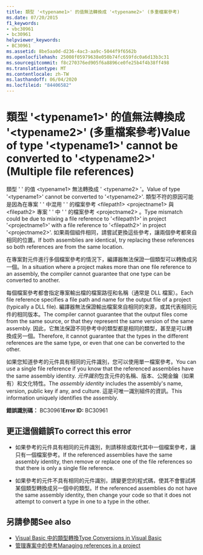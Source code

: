 ```yaml
---
title: 類型 '<typename1>' 的值無法轉換成 '<typename2>' (多重檔案參考)
ms.date: 07/20/2015
f1_keywords:
- vbc30961
- bc30961
helpviewer_keywords:
- BC30961
ms.assetid: 8be5aa0d-d236-4ac3-aa9c-5044f9f6562b
ms.openlocfilehash: 25008f05979638e050b74fc659fdc0a6d13b3c31
ms.sourcegitcommit: f8c270376ed905f6a8896ce0fe25b4f4b38ff498
ms.translationtype: MT
ms.contentlocale: zh-TW
ms.lasthandoff: 06/04/2020
ms.locfileid: "84406582"
---
```

# <a name="value-of-type-typename1-cannot-be-converted-to-typename2-multiple-file-references"></a><span data-ttu-id="5f89d-102">類型 '\<typename1>' 的值無法轉換成 '\<typename2>' (多重檔案參考)</span><span class="sxs-lookup"><span data-stu-id="5f89d-102">Value of type '\<typename1>' cannot be converted to '\<typename2>' (Multiple file references)</span></span>
<span data-ttu-id="5f89d-103">類型 ' ' 的值 \<typename1> 無法轉換成 ' \<typename2> '。</span><span class="sxs-lookup"><span data-stu-id="5f89d-103">Value of type '\<typename1>' cannot be converted to '\<typename2>'.</span></span> <span data-ttu-id="5f89d-104">類型不符的原因可能是因為在專案 ' ' 中混用 ' ' 的檔案參考 \<filepath1> \<projectname1> 與 \<filepath2> 專案 ' ' 中 ' ' 的檔案參考 \<projectname2> 。</span><span class="sxs-lookup"><span data-stu-id="5f89d-104">Type mismatch could be due to mixing a file reference to '\<filepath1>' in project '\<projectname1>' with a file reference to '\<filepath2>' in project '\<projectname2>'.</span></span> <span data-ttu-id="5f89d-105">如果兩個組件相同，請嘗試更換這些參考，讓兩個參考都來自相同的位置。</span><span class="sxs-lookup"><span data-stu-id="5f89d-105">If both assemblies are identical, try replacing these references so both references are from the same location.</span></span>  
  
 <span data-ttu-id="5f89d-106">在專案對元件進行多個檔案參考的情況下，編譯器無法保證一個類型可以轉換成另一個。</span><span class="sxs-lookup"><span data-stu-id="5f89d-106">In a situation where a project makes more than one file reference to an assembly, the compiler cannot guarantee that one type can be converted to another.</span></span>  
  
 <span data-ttu-id="5f89d-107">每個檔案參考都會指定專案輸出檔的檔案路徑和名稱（通常是 DLL 檔案）。</span><span class="sxs-lookup"><span data-stu-id="5f89d-107">Each file reference specifies a file path and name for the output file of a project (typically a DLL file).</span></span> <span data-ttu-id="5f89d-108">編譯器無法保證輸出檔案來自相同的來源，或其代表相同元件的相同版本。</span><span class="sxs-lookup"><span data-stu-id="5f89d-108">The compiler cannot guarantee that the output files come from the same source, or that they represent the same version of the same assembly.</span></span> <span data-ttu-id="5f89d-109">因此，它無法保證不同參考中的類型都是相同的類型，甚至是可以轉換成另一個。</span><span class="sxs-lookup"><span data-stu-id="5f89d-109">Therefore, it cannot guarantee that the types in the different references are the same type, or even that one can be converted to the other.</span></span>  
  
 <span data-ttu-id="5f89d-110">如果您知道參考的元件具有相同的元件識別，您可以使用單一檔案參考。</span><span class="sxs-lookup"><span data-stu-id="5f89d-110">You can use a single file reference if you know that the referenced assemblies have the same assembly identity.</span></span> <span data-ttu-id="5f89d-111">*元件識別*包含元件的名稱、版本、公開金鑰（如果有）和文化特性。</span><span class="sxs-lookup"><span data-stu-id="5f89d-111">The *assembly identity* includes the assembly's name, version, public key if any, and culture.</span></span> <span data-ttu-id="5f89d-112">這是可唯一識別組件的資訊。</span><span class="sxs-lookup"><span data-stu-id="5f89d-112">This information uniquely identifies the assembly.</span></span>  
  
 <span data-ttu-id="5f89d-113">**錯誤識別碼：** BC30961</span><span class="sxs-lookup"><span data-stu-id="5f89d-113">**Error ID:** BC30961</span></span>  
  
## <a name="to-correct-this-error"></a><span data-ttu-id="5f89d-114">更正這個錯誤</span><span class="sxs-lookup"><span data-stu-id="5f89d-114">To correct this error</span></span>  
  
- <span data-ttu-id="5f89d-115">如果參考的元件具有相同的元件識別，則請移除或取代其中一個檔案參考，讓只有一個檔案參考。</span><span class="sxs-lookup"><span data-stu-id="5f89d-115">If the referenced assemblies have the same assembly identity, then remove or replace one of the file references so that there is only a single file reference.</span></span>  
  
- <span data-ttu-id="5f89d-116">如果參考的元件不具有相同的元件識別，請變更您的程式碼，使其不會嘗試將某個類型轉換成另一個中的類型。</span><span class="sxs-lookup"><span data-stu-id="5f89d-116">If the referenced assemblies do not have the same assembly identity, then change your code so that it does not attempt to convert a type in one to a type in the other.</span></span>  
  
## <a name="see-also"></a><span data-ttu-id="5f89d-117">另請參閱</span><span class="sxs-lookup"><span data-stu-id="5f89d-117">See also</span></span>

- [<span data-ttu-id="5f89d-118">Visual Basic 中的類型轉換</span><span class="sxs-lookup"><span data-stu-id="5f89d-118">Type Conversions in Visual Basic</span></span>](../../programming-guide/language-features/data-types/type-conversions.md)
- [<span data-ttu-id="5f89d-119">管理專案中的參考</span><span class="sxs-lookup"><span data-stu-id="5f89d-119">Managing references in a project</span></span>](/visualstudio/ide/managing-references-in-a-project)

